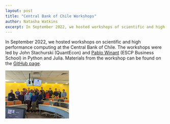 ```yaml
---
layout: post
title: "Central Bank of Chile Workshops"
author: Natasha Watkins
excerpt: In September 2022, we hosted workshops of scientific and high performance computing at the Central Bank of Chile.
---
```


In September 2022, we hosted workshops on scientific and high performance computing at the Central Bank of Chile. The workshops were led by John Stachurski (QuantEcon) and [Pablo Winant](https://www.mosphere.fr) (ESCP Business School) in Python and Julia. Materials from the workshop can be found on the [GitHub page](https://github.com/QuantEcon/cbc_workshops).

<img src="/assets/img/cbc-workshops.jpg" width="200"/>